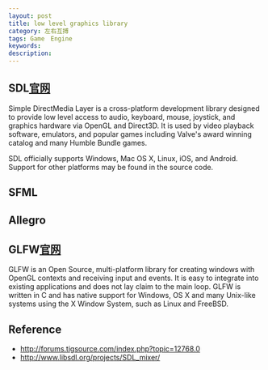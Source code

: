 ```yaml
---
layout: post
title: low level graphics library
category: 左右互搏
tags: Game　Engine
keywords: 
description: 
---
```


## SDL[官网](https://www.libsdl.org/)
Simple DirectMedia Layer is a cross-platform development library designed to provide low level access to audio, keyboard, mouse, joystick, and graphics hardware via OpenGL and Direct3D. It is used by video playback software, emulators, and popular games including Valve's award winning catalog and many Humble Bundle games.

SDL officially supports Windows, Mac OS X, Linux, iOS, and Android. Support for other platforms may be found in the source code.
## SFML
## Allegro
## GLFW[官网](http://www.glfw.org/)

GLFW is an Open Source, multi-platform library for creating windows with OpenGL contexts and receiving input and events. It is easy to integrate into existing applications and does not lay claim to the main loop.
GLFW is written in C and has native support for Windows, OS X and many Unix-like systems using the X Window System, such as Linux and FreeBSD.

## Reference
* <http://forums.tigsource.com/index.php?topic=12768.0>
* <http://www.libsdl.org/projects/SDL_mixer/>